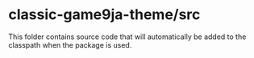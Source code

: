 # classic-game9ja-theme/src

This folder contains source code that will automatically be added to the classpath when
the package is used.
